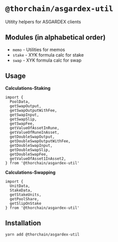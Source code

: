 # `@thorchain/asgardex-util`

Utitity helpers for ASGARDEX clients

## Modules (in alphabetical order)

- `memo` - Utilities for memos
- `stake` - XYK formula calc for stake
- `swap` - XYK formula calc for swap

## Usage

**Calculations-Staking**

```
import {
  PoolData,
  getSwapOutput,
  getSwapOutputWithFee,
  getSwapInput,
  getSwapSlip,
  getSwapFee,
  getValueOfAssetInRune,
  getValueOfRuneInAsset,
  getDoubleSwapOutput,
  getDoubleSwapOutputWithFee,
  getDoubleSwapInput,
  getDoubleSwapSlip,
  getDoubleSwapFee,
  getValueOfAsset1InAsset2,
} from '@thorchain/asgardex-util'
```

**Calculations-Swapping**

```
import {
  UnitData,
  StakeData,
  getStakeUnits,
  getPoolShare,
  getSlipOnStake
} from '@thorchain/asgardex-util'
```

## Installation

```
yarn add @thorchain/asgardex-util
```
